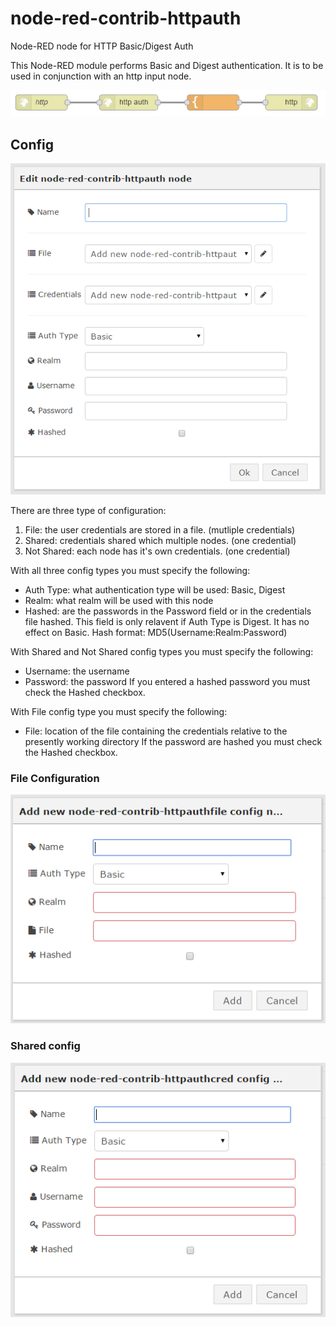 # node-red-contrib-httpauth
Node-RED node for HTTP Basic/Digest Auth

This Node-RED module performs Basic and Digest authentication.
It is to be used in conjunction with an http input node.

![flow.png](images/flow.png)

## Config ##

![flow.png](images/config.png)

There are three type of configuration:

 1. File: the user credentials are stored in a file. (mutliple credentials)
 2. Shared: credentials shared which multiple nodes. (one credential)
 3. Not Shared: each node has it's own credentials. (one credential)

With all three config types you must specify the following:

 - Auth Type: what authentication type will be used: Basic, Digest
 - Realm: what realm will be used with this node
 - Hashed: are the passwords in the Password field or in the credentials file hashed.
   This field is only relavent if Auth Type is Digest. It has no effect on Basic.
   Hash format: MD5(Username:Realm:Password)

With Shared and Not Shared config types you must specify the following:

 - Username: the username
 - Password: the password
   If you entered a hashed password you must check the Hashed checkbox.

With File config type you must specify the following:

 - File: location of the file containing the credentials relative to the presently working directory
   If the password are hashed you must check the Hashed checkbox.

### File Configuration ###

![file.png](images/file.png)

### Shared config ###

![cred.png](images/cred.png)
